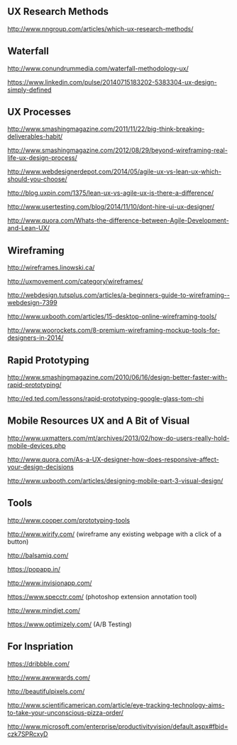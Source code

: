 ## UX Research Methods

http://www.nngroup.com/articles/which-ux-research-methods/


## Waterfall

http://www.conundrummedia.com/waterfall-methodology-ux/

https://www.linkedin.com/pulse/20140715183202-5383304-ux-design-simply-defined

## UX Processes

http://www.smashingmagazine.com/2011/11/22/big-think-breaking-deliverables-habit/

http://www.smashingmagazine.com/2012/08/29/beyond-wireframing-real-life-ux-design-process/

http://www.webdesignerdepot.com/2014/05/agile-ux-vs-lean-ux-which-should-you-choose/

http://blog.uxpin.com/1375/lean-ux-vs-agile-ux-is-there-a-difference/

http://www.usertesting.com/blog/2014/11/10/dont-hire-ui-ux-designer/

http://www.quora.com/Whats-the-difference-between-Agile-Development-and-Lean-UX/


## Wireframing

http://wireframes.linowski.ca/

http://uxmovement.com/category/wireframes/

http://webdesign.tutsplus.com/articles/a-beginners-guide-to-wireframing--webdesign-7399

http://www.uxbooth.com/articles/15-desktop-online-wireframing-tools/

http://www.woorockets.com/8-premium-wireframing-mockup-tools-for-designers-in-2014/


## Rapid Prototyping 

http://www.smashingmagazine.com/2010/06/16/design-better-faster-with-rapid-prototyping/ 

http://ed.ted.com/lessons/rapid-prototyping-google-glass-tom-chi


## Mobile Resources UX and A Bit of Visual

http://www.uxmatters.com/mt/archives/2013/02/how-do-users-really-hold-mobile-devices.php

http://www.quora.com/As-a-UX-designer-how-does-responsive-affect-your-design-decisions

http://www.uxbooth.com/articles/designing-mobile-part-3-visual-design/


## Tools

http://www.cooper.com/prototyping-tools

http://www.wirify.com/ (wireframe any existing webpage with a click of a button) 

http://balsamiq.com/

https://popapp.in/

http://www.invisionapp.com/

https://www.specctr.com/  (photoshop extension annotation tool) 

http://www.mindjet.com/

https://www.optimizely.com/ (A/B Testing) 


## For Inspriation 

https://dribbble.com/

http://www.awwwards.com/

http://beautifulpixels.com/

http://www.scientificamerican.com/article/eye-tracking-technology-aims-to-take-your-unconscious-pizza-order/

http://www.microsoft.com/enterprise/productivityvision/default.aspx#fbid=czk7SPRcxyD